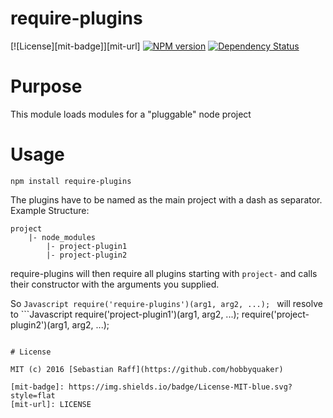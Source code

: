 # require-plugins

[![License][mit-badge]][mit-url]
[![NPM version](https://badge.fury.io/js/require-plugins.svg)](http://badge.fury.io/js/require-plugins)
[![Dependency Status](https://img.shields.io/gemnasium/hobbyquakerrequire-plugins.svg?maxAge=2592000)](https://gemnasium.com/github.com/hobbyquaker/require-plugins)

# Purpose

This module loads modules for a "pluggable" node project

# Usage

```npm install require-plugins```

The plugins have to be named as the main project with a dash as separator. 
Example Structure:
```
project
    |- node_modules
        |- project-plugin1
        |- project-plugin2
```

require-plugins will then require all plugins starting with ```project-``` and calls their constructor with the arguments
you supplied.

So ```Javascript
require('require-plugins')(arg1, arg2, ...);
``` will resolve to ```Javascript
require('project-plugin1')(arg1, arg2, ...);
require('project-plugin2')(arg1, arg2, ...);
```

# License

MIT (c) 2016 [Sebastian Raff](https://github.com/hobbyquaker)

[mit-badge]: https://img.shields.io/badge/License-MIT-blue.svg?style=flat
[mit-url]: LICENSE


